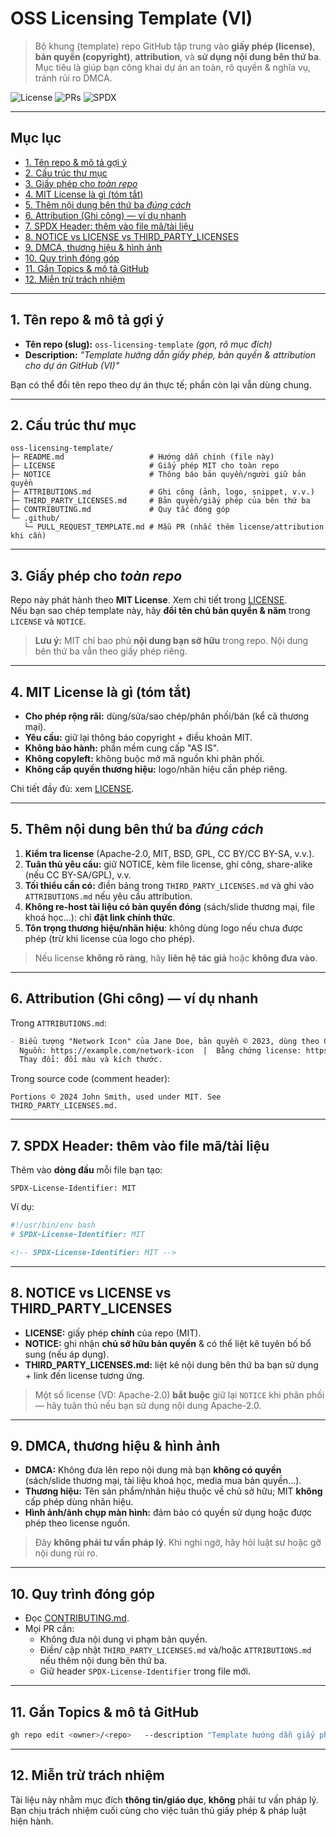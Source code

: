 # OSS Licensing Template (VI)

> Bộ khung (template) repo GitHub tập trung vào **giấy phép (license)**, **bản quyền (copyright)**,
> **attribution**, và **sử dụng nội dung bên thứ ba**. Mục tiêu là giúp bạn công khai dự án an toàn,
> rõ quyền & nghĩa vụ, tránh rủi ro DMCA.

<p align="left">
  <img alt="License" src="https://img.shields.io/badge/License-MIT-green">
  <img alt="PRs" src="https://img.shields.io/badge/PRs-welcome-brightgreen">
  <img alt="SPDX" src="https://img.shields.io/badge/SPDX-compliant-blue">
</p>

---

## Mục lục
- [1. Tên repo & mô tả gợi ý](#1-tên-repo--mô-tả-gợi-ý)
- [2. Cấu trúc thư mục](#2-cấu-trúc-thư-mục)
- [3. Giấy phép cho *toàn repo*](#3-giấy-phép-cho-toàn-repo)
- [4. MIT License là gì (tóm tắt)](#4-mit-license-là-gì-tóm-tắt)
- [5. Thêm nội dung bên thứ ba *đúng cách*](#5-thêm-nội-dung-bên-thứ-ba-đúng-cách)
- [6. Attribution (Ghi công) — ví dụ nhanh](#6-attribution-ghi-công--ví-dụ-nhanh)
- [7. SPDX Header: thêm vào file mã/tài liệu](#7-spdx-header-thêm-vào-file-mãtài-liệu)
- [8. NOTICE vs LICENSE vs THIRD_PARTY_LICENSES](#8-notice-vs-license-vs-third_party_licenses)
- [9. DMCA, thương hiệu & hình ảnh](#9-dmca-thương-hiệu--hình-ảnh)
- [10. Quy trình đóng góp](#10-quy-trình-đóng-góp)
- [11. Gắn Topics & mô tả GitHub](#11-gắn-topics--mô-tả-github)
- [12. Miễn trừ trách nhiệm](#12-miễn-trừ-trách-nhiệm)

---

## 1. Tên repo & mô tả gợi ý

- **Tên repo (slug):** `oss-licensing-template` *(gọn, rõ mục đích)*
- **Description:** *"Template hướng dẫn giấy phép, bản quyền & attribution cho dự án GitHub (VI)"*

Bạn có thể đổi tên repo theo dự án thực tế; phần còn lại vẫn dùng chung.

---

## 2. Cấu trúc thư mục

```text
oss-licensing-template/
├─ README.md                   # Hướng dẫn chính (file này)
├─ LICENSE                     # Giấy phép MIT cho toàn repo
├─ NOTICE                      # Thông báo bản quyền/người giữ bản quyền
├─ ATTRIBUTIONS.md             # Ghi công (ảnh, logo, snippet, v.v.)
├─ THIRD_PARTY_LICENSES.md     # Bản quyền/giấy phép của bên thứ ba
├─ CONTRIBUTING.md             # Quy tắc đóng góp
└─ .github/
   └─ PULL_REQUEST_TEMPLATE.md # Mẫu PR (nhắc thêm license/attribution khi cần)
```

---

## 3. Giấy phép cho *toàn repo*

Repo này phát hành theo **MIT License**. Xem chi tiết trong [LICENSE](./LICENSE).  
Nếu bạn sao chép template này, hãy **đổi tên chủ bản quyền & năm** trong `LICENSE` và `NOTICE`.

> **Lưu ý:** MIT chỉ bao phủ **nội dung bạn sở hữu** trong repo. Nội dung bên thứ ba vẫn theo giấy phép riêng.

---

## 4. MIT License là gì (tóm tắt)

- **Cho phép rộng rãi:** dùng/sửa/sao chép/phân phối/bán (kể cả thương mại).
- **Yêu cầu:** giữ lại thông báo copyright + điều khoản MIT.
- **Không bảo hành:** phần mềm cung cấp "AS IS".
- **Không copyleft:** không buộc mở mã nguồn khi phân phối.
- **Không cấp quyền thương hiệu:** logo/nhãn hiệu cần phép riêng.

Chi tiết đầy đủ: xem [LICENSE](./LICENSE).

---

## 5. Thêm nội dung bên thứ ba *đúng cách*

1. **Kiểm tra license** (Apache-2.0, MIT, BSD, GPL, CC BY/CC BY-SA, v.v.).
2. **Tuân thủ yêu cầu:** giữ NOTICE, kèm file license, ghi công, share-alike (nếu CC BY-SA/GPL), v.v.
3. **Tối thiểu cần có:** điền bảng trong `THIRD_PARTY_LICENSES.md` và ghi vào `ATTRIBUTIONS.md` nếu yêu cầu attribution.
4. **Không re-host tài liệu có bản quyền đóng** (sách/slide thương mại, file khoá học…): chỉ **đặt link chính thức**.
5. **Tôn trọng thương hiệu/nhãn hiệu**: không dùng logo nếu chưa được phép (trừ khi license của logo cho phép).

> Nếu license **không rõ ràng**, hãy **liên hệ tác giả** hoặc **không đưa vào**.

---

## 6. Attribution (Ghi công) — ví dụ nhanh

Trong `ATTRIBUTIONS.md`:
```md
- Biểu tượng "Network Icon" của Jane Doe, bản quyền © 2023, dùng theo CC BY 4.0.
  Nguồn: https://example.com/network-icon  |  Bằng chứng license: https://example.com/license
  Thay đổi: đổi màu và kích thước.
```

Trong source code (comment header):
```text
Portions © 2024 John Smith, used under MIT. See THIRD_PARTY_LICENSES.md.
```

---

## 7. SPDX Header: thêm vào file mã/tài liệu

Thêm vào **dòng đầu** mỗi file bạn tạo:
```text
SPDX-License-Identifier: MIT
```

Ví dụ:
```bash
#!/usr/bin/env bash
# SPDX-License-Identifier: MIT
```

```md
<!-- SPDX-License-Identifier: MIT -->
```

---

## 8. NOTICE vs LICENSE vs THIRD_PARTY_LICENSES

- **LICENSE:** giấy phép **chính** của repo (MIT).
- **NOTICE:** ghi nhận **chủ sở hữu bản quyền** & có thể liệt kê tuyên bố bổ sung (nếu áp dụng).
- **THIRD_PARTY_LICENSES.md:** liệt kê nội dung bên thứ ba bạn sử dụng + link đến license tương ứng.

> Một số license (VD: Apache-2.0) **bắt buộc** giữ lại `NOTICE` khi phân phối — hãy tuân thủ nếu bạn sử dụng nội dung Apache-2.0.

---

## 9. DMCA, thương hiệu & hình ảnh

- **DMCA:** Không đưa lên repo nội dung mà bạn **không có quyền** (sách/slide thương mại, tài liệu khoá học, media mua bản quyền…).
- **Thương hiệu:** Tên sản phẩm/nhãn hiệu thuộc về chủ sở hữu; MIT **không** cấp phép dùng nhãn hiệu.
- **Hình ảnh/ảnh chụp màn hình:** đảm bảo có quyền sử dụng hoặc được phép theo license nguồn.

> Đây **không phải tư vấn pháp lý**. Khi nghi ngờ, hãy hỏi luật sư hoặc gỡ nội dung rủi ro.

---

## 10. Quy trình đóng góp

- Đọc [CONTRIBUTING.md](./CONTRIBUTING.md).
- Mọi PR cần:
  - Không đưa nội dung vi phạm bản quyền.
  - Điền/ cập nhật `THIRD_PARTY_LICENSES.md` và/hoặc `ATTRIBUTIONS.md` nếu thêm nội dung bên thứ ba.
  - Giữ header `SPDX-License-Identifier` trong file mới.

---

## 11. Gắn Topics & mô tả GitHub

```bash
gh repo edit <owner>/<repo>   --description "Template hướng dẫn giấy phép, bản quyền & attribution (VI)"   --add-topic license --add-topic oss --add-topic spdx --add-topic attribution   --add-topic dmca --add-topic compliance --add-topic open-source
```

---

## 12. Miễn trừ trách nhiệm

Tài liệu này nhằm mục đích **thông tin/giáo dục**, **không** phải tư vấn pháp lý.  
Bạn chịu trách nhiệm cuối cùng cho việc tuân thủ giấy phép & pháp luật hiện hành.
